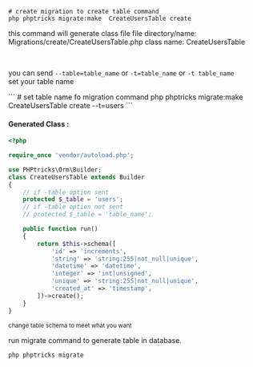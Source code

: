 ```
# create migration to create table command
php phptricks migrate:make  CreateUsersTable create
```
<p>
this command will generate class file
file directory/name: Migrations/create/CreateUsersTable.php
class name: CreateUsersTable
</p>
<br>
<p>
you can send <code>--table=table_name</code> or <code>-t=table_name</code> or <code>-t table_name</code> <br>
set your table name
</p>
```
# set table name fo migration command
php phptricks migrate:make  CreateUsersTable create --t=users
```
<br>
<h4>Generated Class :</h4>

```php
<?php

require_once 'vendor/autoload.php';

use PHPtricks\Orm\Builder;
class CreateUsersTable extends Builder
{
    // if -table option sent
    protected $_table = 'users';
    // if -table option not sent
    // protected $_table = 'table_name';

    public function run()
    {
        return $this->schema([
            'id' => 'increments',
            'string' => 'string:255|not_null|unique',
            'datetime' => 'datetime',
            'integer' => 'int|unsigned',
            'unique' => 'string:255|not_null|unique',
            'created_at' => 'timestamp',
        ])->create();
    }
}
```
<small>change table schema to meet what you want</small>

<p>
run migrate command to generate table in database.
</p>

```
php phptricks migrate
```
